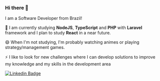 ### Hi there 👋

I am a Software Developer from Brazil!

🌱 I am currently studying **NodeJS**, **TypeScript** and **PHP** with **Laravel** framework and I plan to study **React** in a near future.

😄 When I'm not studying, I'm probably watching animes or playing strategy/management games.

⚡ I like to look for new challenges where I can develop solutions to improve my knowledge and my skills in the development area

[![Linkedin Badge](https://img.shields.io/badge/-LinkedIn-blue?style=flat-square&logo=Linkedin&logoColor=white&link=https://www.linkedin.com/in/fabrício-cosati-973a69180/)](https://www.linkedin.com/in/fabrício-cosati-973a69180/)
